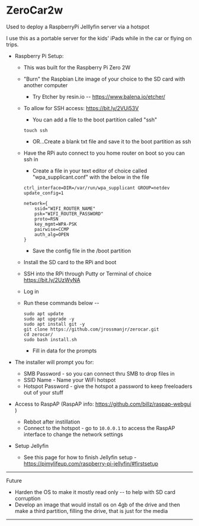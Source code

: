 # ZeroCar2w
Used to deploy a RaspberryPi Jelllyfin server via a hotspot

I use this as a portable server for the kids' iPads while in the car or flying on trips.

- Raspberry Pi Setup:
    - This was built for the Raspberry Pi Zero 2W

    - "Burn" the Raspbian Lite image of your choice to the SD card with another computer
        - Try Etcher by resin.io -- https://www.balena.io/etcher/

    - To allow for SSH access: https://bit.ly/2VUi53V
        - You can add a file to the boot partition called "ssh"
       ```
       touch ssh
       ```
        - OR...Create a blank txt file and save it to the boot partition as ssh

    - Have the RPi auto connect to you home router on boot so you can ssh in
        - Create a file in your text editor of choice called "wpa_supplicant.conf" with the below in the file
        ```
        ctrl_interface=DIR=/var/run/wpa_supplicant GROUP=netdev
        update_config=1

        network={
            ssid="WIFI_ROUTER_NAME"
            psk="WIFI_ROUTER_PASSWORD"
            proto=RSN
            key_mgmt=WPA-PSK
            pairwise=CCMP
            auth_alg=OPEN
        }
        ```
        - Save the config file in the /boot partition

    - Install the SD card to the RPi and boot

    - SSH into the RPi through Putty or Terminal of choice https://bit.ly/2UzWyNA

    - Log in 

    - Run these commands below --
        ```
        sudo apt update
        sudo apt upgrade -y
        sudo apt install git -y
        git clone https://github.com/jrossmanjr/zerocar.git
        cd zerocar/
        sudo bash install.sh
        ```
        - Fill in data for the prompts

- The installer will prompt you for:
    - SMB Password - so you can connect thru SMB to drop files in
    - SSID Name - Name your WiFi hotspot
    - Hotspot Password - give the hotspot a password to keep freeloaders out of your stuff
    
- Access to RaspAP (RaspAP info: https://github.com/billz/raspap-webgui )  
    - Rebbot after instillation
    - Connect to the hotspot - go to ```10.0.0.1``` to access the RaspAP interface to change the network settings
- Setup Jellyfin
    - See this page for how to finish Jellyfin setup - https://pimylifeup.com/raspberry-pi-jellyfin/#firstsetup

-------------------------------------------------------------------------------------------------------------------------
Future
- Harden the OS to make it mostly read only -- to help with SD card corruption
- Develop an image that would install os on 4gb of the drive and then make a third partition, filling the drive, that is just for the media
-------------------------------------------------------------------------------------------------------------------------
